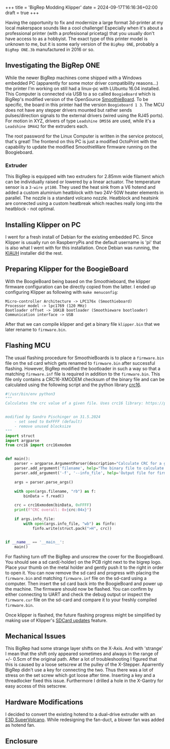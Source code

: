 +++
title = 'BigRep Modding Klipper'
date = 2024-09-17T16:16:36+02:00
draft = true
+++

Having the opportunity to fix and modernize a large format 3d-printer at my local makerspace sounds like a cool challenge! Especially when it's about a professional printer (with a profesisonal pricetag) that you usually don't have access to as a hobbyist.
The exact type of this printer model is unknown to me, but it is some early version of the `BigRep ONE`, probably a `BigRep ONE.3b` manufactured in 2016 or so.

## Investigating the BigRep ONE
While the newer BigRep machines come shipped with a Windows embedded PC (apparently for some motor driver compatibility reasons...) the printer I'm working on still had a linux-pc with LUbuntu 16.04 installed.
This Computer is connected via USB to a so called `BoogieBoard` which is BigRep's modified version of the OpenSource [SmoothieBoard](https://smoothieware.github.io/smoothieware-website-v1//smoothieboard-v1).
To be specific, the board in this printer had the version `Boogieboard 1 3`. The MCU does not have any stepper drivers mounted but rather sends pulses/direction signals to the external drivers (wired using the RJ45 ports).
For motion in XYZ, drivers of type `Leadshine DM556` are used, while it's a `Leadshine DM442` for the extruders each.

The root password for the Linux Computer is written in the service protocol, that's great! The frontend on this PC is just a modified OctoPrint with the capability to update the modified SmoothieWare firmware running on the Boogieboard.

### Extruder
This BigRep is equipped with two extruders for 2.85mm wide filament which can be individually raised or lowered by a linear actuator. The temperature sensor is a `3-wire pt100`. 
They used the heat sink from a V6 hotend and added a custom aluminium heatblock with two 24V-50W heater elements in parallel. The nozzle is a standard volcano nozzle. Heatblock and heatsink are connected using a custom heatbreak which reaches really long into the heatblock - not optimal.

## Installing Klipper on PC
I went for a fresh install of Debian for the existing embedded PC. Since Klipper is usually run on RaspberryPis and the default username is 'pi' that is also what I went with for this installation.
Once Debian was running, the [KIAUH](https://github.com/dw-0/kiauh) installer did the rest.

## Preparing Klipper for the BoogieBoard
With the BoogieBoard being based on the Smoothieboard, the klipper firmware configuration can be directly copied from the latter.
I ended up configuring Klipper as following with `make menuconfig`: 
```
Micro-controller Architecture -> LPC176x (Smoothieboard)
Processor model -> lpc1769 (120 MHz)
Bootloader offset -> 16KiB bootloader (Smoothieware bootloader)
Communication interface -> USB
```

After that we can compile klipper and get a binary file `klipper.bin` that we later rename to `firmware.bin`.


## Flashing MCU
The usual flashing procedure for SmoothieBoards is to place a `firmware.bin` file on the sd card which gets renamed to `firmware.bin` after successful flashing. However, BigRep modified the bootloader in such a way so that a matching `firmware.inf` file is required in addition to the `firmware.bin`.
This file only contains a CRC16-XMODEM checksum of the binary file and can be calculated using the following script and the python library [crc16](https://pypi.python.org/pypi/crc16/0.1.1).

```python
#!/usr/bin/env python3
"""
Calculates the crc value of a given file. Uses crc16 library: https://pypi.python.org/pypi/crc16/0.1.1


modified by Sandro Pischinger on 31.5.2024
    - set seed to 0xFFFF (default)
    - remove unused blocksize
"""
import struct
import argparse
from crc16 import crc16xmodem


def main():
    parser = argparse.ArgumentParser(description="Calculate CRC for a given file")
    parser.add_argument('filename', help="The binary file to calculate the CRC for")
    parser.add_argument('-f', '--info_file', help='Output file for firmware metadata')

    args = parser.parse_args()

    with open(args.filename, "rb") as f:
        binData = f.read()

    crc = crc16xmodem(binData, 0xFFFF)
    print(f"CRC overall: 0x{crc:04x}")

    if args.info_file:
        with open(args.info_file, "wb") as finfo:
            finfo.write(struct.pack(">H", crc))


if __name__ == '__main__':
    main()
```

For flashing turn off the BigRep and unscrew the cover for the BoogieBoard. You should see a sd card(-holder) on the PCB right next to the bigrep logo. Place your thumb on the metal holder and gently push it to the right in order to open it. You can now remove the sd card and progress with placing the `firmware.bin` and matching `firmware.inf` file on the sd-card using a computer.
Then insert the sd card back into the BoogieBoard and power up the machine. The firmware should now be flashed. You can confirm by either connecting to UART and check the debug output or inspect the `firmware.cur` file on the sd-card and compare it to your freshly compiled `firmware.bin`.

Once klipper is flashed, the future flashing progress might be simplified by making use of Klipper's [SDCard updates](https://www.klipper3d.org/SDCard_Updates.html) feature.

## Mechanical Issues
This BigRep had some strange layer shifts on the X-Axis. And with 'strange' I mean that the shift only appeared sometimes and always in the range of +/- 0.5cm of the original path.
After a lot of troubleshooting I figured that this is caused by a loose setscrew at the pulley of the X-Stepper. Aparrently BigRep didn't use a key for connecting the two. Thus there was a lot of stress on the set screw which got loose after time. Inserting a key and a threadlocker fixed this issue. Furthermore I drilled a hole in the X-Gantry for easy access of this setscrew. 

## Hardware Modifications

I decided to convert the existing hotend to a dual-drive extruder with an [E3D SuperVolcano](https://e3d-online.com/products/supervolcano-upgrade-kit). While redesigning the fan-duct, a blower fan was added as hotend fan. 

## Enclosure
